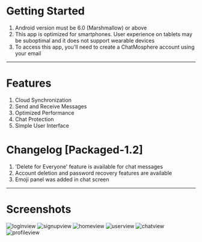 # Getting Started

1) Android version must be 6.0 (Marshmallow) or above
2) This app is optimized for smartphones. User experience on tablets may be suboptimal and it does not support wearable devices
3) To access this app, you'll need to create a ChatMosphere account using your email
----------------------------------------------------------------------------------------------------------------------

# Features

1) Cloud Synchronization
2) Send and Receive Messages
3) Optimized Performance
4) Chat Protection
5) Simple User Interface

# Changelog [Packaged-1.2]

1) 'Delete for Everyone' feature is available for chat messages
2) Account deletion and password recovery features are available
3) Emoji panel was added in chat screen

----------------------------------------------------------------------------------------------------------------------

# Screenshots

![loginview](https://github.com/user-attachments/assets/f1bef8b7-c3d1-4098-addc-6b405e71054d)
![signupview](https://github.com/user-attachments/assets/6b5b0811-90c8-4667-9bcd-608e5592a2ab)
![homeview](https://github.com/user-attachments/assets/aed1f4f7-f4ce-4106-90a4-90e68af5f030)
![userview](https://github.com/user-attachments/assets/89c44bc4-0e3b-48da-8b93-9dc650b1722a)
![chatview](https://github.com/user-attachments/assets/594b537b-5caf-4010-b2ac-71cb3df1aba7)
![profileview](https://github.com/user-attachments/assets/948c243a-090c-4f60-ab58-cbe7dfa80650)
